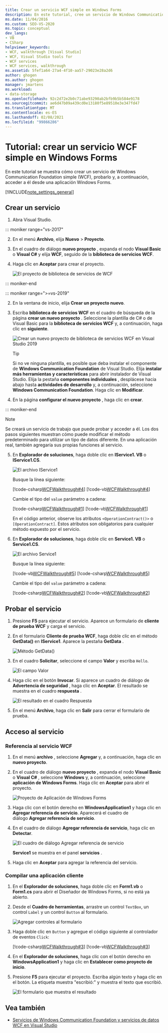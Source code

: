 ```yaml
---
title: Crear un servicio WCF simple en Windows Forms
description: En este tutorial, cree un servicio de Windows Communication Foundation (WCF) en Visual Studio, pruébelo y, a continuación, acceda a él desde una aplicación de Windows Forms.
ms.date: 11/04/2016
ms.custom: SEO-VS-2020
ms.topic: conceptual
dev_langs:
- VB
- CSharp
helpviewer_keywords:
- WCF, walkthrough [Visual Studio]
- WCF, Visual Studio tools for
- WCF services
- WCF services, walkthrough
ms.assetid: 5fef1a64-27a4-4f10-aa57-29023e28a2d6
author: ghogen
ms.author: ghogen
manager: jmartens
ms.workload:
- data-storage
ms.openlocfilehash: 92c2d72e2b0c71abe93290ab2bfb9b5b584e9178
ms.sourcegitcommit: ae6d47b09a439cd0e13180f5e89510e3e347fd47
ms.translationtype: MT
ms.contentlocale: es-ES
ms.lasthandoff: 02/08/2021
ms.locfileid: "99866286"
---
```

# <a name="walkthrough-create-a-simple-wcf-service-in-windows-forms"></a>Tutorial: crear un servicio WCF simple en Windows Forms

En este tutorial se muestra cómo crear un servicio de Windows Communication Foundation simple (WCF), probarlo y, a continuación, acceder a él desde una aplicación Windows Forms.

[!INCLUDE[note_settings_general](../data-tools/includes/note_settings_general_md.md)]

## <a name="create-a-service"></a>Crear un servicio

1. Abra Visual Studio.

::: moniker range="vs-2017"

2. En el menú **Archivo**, elija **Nuevo** > **Proyecto**.

3. En el cuadro de diálogo **nuevo proyecto** , expanda el nodo **Visual Basic** o **Visual C#** y elija **WCF**, seguido de la **biblioteca de servicios WCF**.

4. Haga clic en **Aceptar** para crear el proyecto.

   ![El proyecto de biblioteca de servicios de WCF](../data-tools/media/wcf1.png)

::: moniker-end

::: moniker range=">=vs-2019"

2. En la ventana de inicio, elija **Crear un proyecto nuevo**.

3. Escriba **biblioteca de servicios WCF** en el cuadro de búsqueda de la página **crear un nuevo proyecto** . Seleccione la plantilla de C# o de Visual Basic para la **biblioteca de servicios WCF** y, a continuación, haga clic en **siguiente**.

   ![Crear un nuevo proyecto de biblioteca de servicios WCF en Visual Studio 2019](media/vs-2019/create-new-wcf-service-library.png)

   > [!TIP]
   > Si no ve ninguna plantilla, es posible que deba instalar el componente de **Windows Communication Foundation** de Visual Studio. Elija **instalar más herramientas y características** para abrir instalador de Visual Studio. Elija la pestaña **componentes individuales** , desplácese hacia abajo hasta **actividades de desarrollo** y, a continuación, seleccione **Windows Communication Foundation**. Haga clic en **Modificar**.

4. En la página **configurar el nuevo proyecto** , haga clic en **crear**.

::: moniker-end

   > [!NOTE]
   > Se creará un servicio de trabajo que puede probar y acceder a él. Los dos pasos siguientes muestran cómo puede modificar el método predeterminado para utilizar un tipo de datos diferente. En una aplicación real, también agregaría sus propias funciones al servicio.

5. En **Explorador de soluciones**, haga doble clic en **IService1. VB** o **IService1.CS**.

   ![El archivo IService1](../data-tools/media/wcf2.png)

   Busque la línea siguiente:

   [!code-csharp[WCFWalkthrough#4](../data-tools/codesnippet/CSharp/walkthrough-creating-a-simple-wcf-service-in-windows-forms_1.cs)]
   [!code-vb[WCFWalkthrough#4](../data-tools/codesnippet/VisualBasic/walkthrough-creating-a-simple-wcf-service-in-windows-forms_1.vb)]

   Cambie el tipo del `value` parámetro a cadena:

   [!code-csharp[WCFWalkthrough#1](../data-tools/codesnippet/CSharp/walkthrough-creating-a-simple-wcf-service-in-windows-forms_2.cs)]
   [!code-vb[WCFWalkthrough#1](../data-tools/codesnippet/VisualBasic/walkthrough-creating-a-simple-wcf-service-in-windows-forms_2.vb)]

   En el código anterior, observe los atributos `<OperationContract()>` o `[OperationContract]`. Estos atributos son obligatorios para cualquier método expuesto por el servicio.

6. En **Explorador de soluciones**, haga doble clic en **Service1. VB** o **Service1.CS**.

   ![El archivo Service1](../data-tools/media/wcf3.png)

   Busque la línea siguiente:

   [!code-vb[WCFWalkthrough#5](../data-tools/codesnippet/VisualBasic/walkthrough-creating-a-simple-wcf-service-in-windows-forms_3.vb)]
   [!code-csharp[WCFWalkthrough#5](../data-tools/codesnippet/CSharp/walkthrough-creating-a-simple-wcf-service-in-windows-forms_3.cs)]

   Cambie el tipo del `value` parámetro a cadena:

   [!code-csharp[WCFWalkthrough#2](../data-tools/codesnippet/CSharp/walkthrough-creating-a-simple-wcf-service-in-windows-forms_4.cs)]
   [!code-vb[WCFWalkthrough#2](../data-tools/codesnippet/VisualBasic/walkthrough-creating-a-simple-wcf-service-in-windows-forms_4.vb)]

## <a name="test-the-service"></a>Probar el servicio

1. Presione **F5** para ejecutar el servicio. Aparece un formulario de **cliente de prueba WCF** y carga el servicio.

2. En el formulario **Cliente de prueba WCF**, haga doble clic en el método **GetData()** en **IService1**. Aparece la pestaña **GetData** .

     ![Método GetData&#40;&#41; ](../data-tools/media/wcf4.png)

3. En el cuadro **Solicitar**, seleccione el campo **Valor** y escriba `Hello`.

     ![El campo Valor](../data-tools/media/wcf5.png)

4. Haga clic en el botón **Invocar**. Si aparece un cuadro de diálogo de **Advertencia de seguridad** , haga clic en **Aceptar**. El resultado se muestra en el cuadro **respuesta** .

     ![El resultado en el cuadro Respuesta](../data-tools/media/wcf6.png)

5. En el menú **Archivo**, haga clic en **Salir** para cerrar el formulario de prueba.

## <a name="access-the-service"></a>Acceso al servicio

### <a name="reference-the-wcf-service"></a>Referencia al servicio WCF

1. En el menú **archivo** , seleccione **Agregar** y, a continuación, haga clic en **nuevo proyecto**.

2. En el cuadro de diálogo **nuevo proyecto** , expanda el nodo **Visual Basic** o **Visual C#** , seleccione **Windows** y, a continuación, seleccione **aplicación de Windows Forms**. Haga clic en **Aceptar** para abrir el proyecto.

     ![Proyecto de Aplicación de Windows Forms](../data-tools/media/wcf7.png)

3. Haga clic con el botón derecho en **WindowsApplication1** y haga clic en **Agregar referencia de servicio**. Aparecerá el cuadro de diálogo **Agregar referencia de servicio**.

4. En el cuadro de diálogo **Agregar referencia de servicio**, haga clic en **Detectar**.

     ![El cuadro de diálogo Agregar referencia de servicio](../data-tools/media/wcf8.png)

     **Service1** se muestra en el panel **servicios** .

5. Haga clic en **Aceptar** para agregar la referencia del servicio.

### <a name="build-a-client-application"></a>Compilar una aplicación cliente

1. En el **Explorador de soluciones**, haga doble clic en **Form1.vb** o **Form1.cs** para abrir el Diseñador de Windows Forms, si no está ya abierto.

2. Desde el **Cuadro de herramientas**, arrastre un control `TextBox`, un control `Label` y un control `Button` al formulario.

     ![Agregar controles al formulario](../data-tools/media/wcf9.png)

3. Haga doble clic en `Button` y agregue el código siguiente al controlador de eventos `Click`:

     [!code-csharp[WCFWalkthrough#3](../data-tools/codesnippet/CSharp/walkthrough-creating-a-simple-wcf-service-in-windows-forms_5.cs)]
     [!code-vb[WCFWalkthrough#3](../data-tools/codesnippet/VisualBasic/walkthrough-creating-a-simple-wcf-service-in-windows-forms_5.vb)]

4. En el **Explorador de soluciones**, haga clic con el botón derecho en **WindowsApplication1** y haga clic en **Establecer como proyecto de inicio**.

5. Presione **F5** para ejecutar el proyecto. Escriba algún texto y haga clic en el botón. La etiqueta muestra "escribió:" y muestra el texto que escribió.

     ![El formulario que muestra el resultado](../data-tools/media/wcf10.png)

## <a name="see-also"></a>Vea también

- [Servicios de Windows Communication Foundation y servicios de datos WCF en Visual Studio](../data-tools/windows-communication-foundation-services-and-wcf-data-services-in-visual-studio.md)
